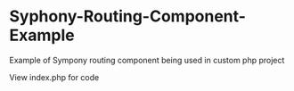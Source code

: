 # Syphony-Routing-Component-Example
Example of Sympony routing component being used in custom php project


View index.php for code
